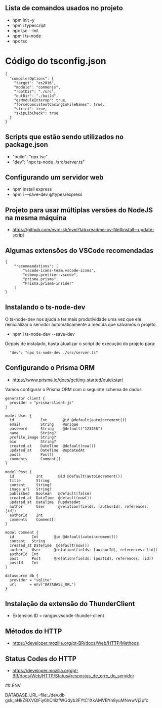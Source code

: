 ## Lista de comandos usados no projeto

- npm init -y
- npm i typescript
- npx tsc --init
- npm i ts-node
- npx tsc

# Código do tsconfig.json

```
{
  "compilerOptions": {
    "target": "es2016",
    "module": "commonjs",
    "rootDir": "./src",
    "outDir": "./build",
    "esModuleInterop": true,
    "forceConsistentCasingInFileNames": true,
    "strict": true,
    "skipLibCheck": true
  }
}
```

## Scripts que estão sendo utilizados no package.json

- "build": "npx tsc"
- "dev": "npx ts-node ./src/server.ts"

## Configurando um servidor web

- npm install express
- npm i --save-dev @types/express

## Projeto para usar múltiplas versões do NodeJS na mesma máquina

- https://github.com/nvm-sh/nvm?tab=readme-ov-file#install--update-script

## Algumas extensões do VSCode recomendadas

```
{
    "recommendations": [
        "vscode-icons-team.vscode-icons",
        "esbenp.prettier-vscode",
        "prisma.prisma",
        "Prisma.prisma-insider"
    ]
}
```

## Instalando o ts-node-dev

O ts-node-dev nos ajuda a ter mais produtividade uma vez que ele reinicializar o servidor automaticamente a medida que salvamos o projeto.

- npm i ts-node-dev --save-dev

Depois de instalado, basta atualizar o script de execução do projeto para:

```
  "dev": "npx ts-node-dev ./src/server.ts"
```

## Configurando o Prisma ORM

- https://www.prisma.io/docs/getting-started/quickstart

Vamos configurar o Prisma ORM com o seguinte schema de dados

```
generator client {
  provider = "prisma-client-js"
}

model User {
  id            Int       @id @default(autoincrement())
  email         String    @unique
  password      String    @default("123456")
  name          String?
  profile_image String?
  bio           String?
  created_at    DateTime  @default(now())
  updated_at    DateTime  @updatedAt
  posts         Post[]
  comments      Comment[]
}

model Post {
  id          Int       @id @default(autoincrement())
  title       String
  content     String?
  image_url   String?
  published   Boolean   @default(false)
  created_at  DateTime  @default(now())
  updated_at  DateTime  @updatedAt
  author      User      @relation(fields: [authorId], references: [id])
  authorId    Int
  comments    Comment[]
}

model Comment {
  id        Int       @id @default(autoincrement())
  content   String
  created_at DateTime  @default(now())
  author    User      @relation(fields: [authorId], references: [id])
  authorId  Int
  post      Post      @relation(fields: [postId], references: [id])
  postId    Int
}

datasource db {
  provider = "sqlite"
  url      = env("DATABASE_URL")
}

```

## Instalação da extensão do ThunderClient

- Extension ID = rangav.vscode-thunder-client

## Métodos do HTTP

- https://developer.mozilla.org/pt-BR/docs/Web/HTTP/Methods

## Status Codes do HTTP

- https://developer.mozilla.org/pt-BR/docs/Web/HTTP/Status#respostas_de_erro_do_servidor


##.ENV

DATABASE_URL=file:./dev.db
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
